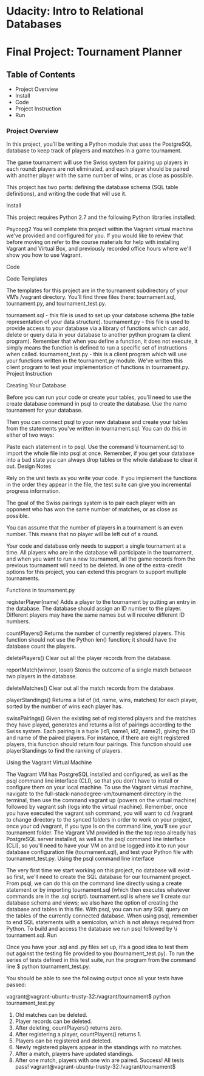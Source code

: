 # Udacity: Intro to Relational Databases

# Final Project: Tournament Planner

## Table of Contents

- Project Overview
- Install
- Code
- Project Instruction
- Run

### Project Overview

In this project, you’ll be writing a Python module that uses the PostgreSQL database to keep track of players and matches in a game tournament.

The game tournament will use the Swiss system for pairing up players in each round: players are not eliminated, and each player should be paired with another player with the same number of wins, or as close as possible.

This project has two parts: defining the database schema (SQL table definitions), and writing the code that will use it.

Install

This project requires Python 2.7 and the following Python libraries installed:

Psycopg2
You will complete this project within the Vagrant virtual machine we've provided and configured for you. If you would like to review that before moving on refer to the course materials for help with installing Vagrant and Virtual Box, and previously recorded office hours where we'll show you how to use Vagrant.

Code

Code Templates

The templates for this project are in the tournament subdirectory of your VM’s /vagrant directory. You’ll find three files there: tournament.sql, tournament.py, and tournament_test.py.

tournament.sql - this file is used to set up your database schema (the table representation of your data structure).
tournament.py - this file is used to provide access to your database via a library of functions which can add, delete or query data in your database to another python program (a client program). Remember that when you define a function, it does not execute, it simply means the function is defined to run a specific set of instructions when called.
tournament_test.py - this is a client program which will use your functions written in the tournament.py module. We've written this client program to test your implementation of functions in tournament.py.
Project Instruction

Creating Your Database

Before you can run your code or create your tables, you'll need to use the create database command in psql to create the database. Use the name tournament for your database.

Then you can connect psql to your new database and create your tables from the statements you've written in tournament.sql. You can do this in either of two ways:

Paste each statement in to psql.
Use the command \i tournament.sql to import the whole file into psql at once. Remember, if you get your database into a bad state you can always drop tables or the whole database to clear it out.
Design Notes

Rely on the unit tests as you write your code. If you implement the functions in the order they appear in the file, the test suite can give you incremental progress information.

The goal of the Swiss pairings system is to pair each player with an opponent who has won the same number of matches, or as close as possible.

You can assume that the number of players in a tournament is an even number. This means that no player will be left out of a round.

Your code and database only needs to support a single tournament at a time. All players who are in the database will participate in the tournament, and when you want to run a new tournament, all the game records from the previous tournament will need to be deleted. In one of the extra-credit options for this project, you can extend this program to support multiple tournaments.

Functions in tournament.py

registerPlayer(name) Adds a player to the tournament by putting an entry in the database. The database should assign an ID number to the player. Different players may have the same names but will receive different ID numbers.

countPlayers() Returns the number of currently registered players. This function should not use the Python len() function; it should have the database count the players.

deletePlayers() Clear out all the player records from the database.

reportMatch(winner, loser) Stores the outcome of a single match between two players in the database.

deleteMatches() Clear out all the match records from the database.

playerStandings() Returns a list of (id, name, wins, matches) for each player, sorted by the number of wins each player has.

swissPairings() Given the existing set of registered players and the matches they have played, generates and returns a list of pairings according to the Swiss system. Each pairing is a tuple (id1, name1, id2, name2), giving the ID and name of the paired players. For instance, if there are eight registered players, this function should return four pairings. This function should use playerStandings to find the ranking of players.

Using the Vagrant Virtual Machine

The Vagrant VM has PostgreSQL installed and configured, as well as the psql command line interface (CLI), so that you don't have to install or configure them on your local machine.
To use the Vagrant virtual machine, navigate to the full-stack-nanodegree-vm/tournament directory in the terminal, then use the command vagrant up (powers on the virtual machine) followed by vagrant ssh (logs into the virtual machine).
Remember, once you have executed the vagrant ssh command, you will want to cd /vagrant to change directory to the synced folders in order to work on your project, once your cd /vagrant, if you type ls on the command line, you'll see your tournament folder.
The Vagrant VM provided in the the top repo already has PostgreSQL server installed, as well as the psql command line interface (CLI), so you'll need to have your VM on and be logged into it to run your database configuration file (tournament.sql), and test your Python file with tournament_test.py.
Using the psql command line interface

The very first time we start working on this project, no database will exist - so first, we'll need to create the SQL database for our tournament project. From psql, we can do this on the command line directly using a create statement or by importing tournament.sql (which then executes whatever commands are in the .sql script).
tournament.sql is where we'll create our database schema and views; we also have the option of creating the database and tables in this file.
With psql, you can run any SQL query on the tables of the currently connected database.
When using psql, remember to end SQL statements with a semicolon, which is not always required from Python.
To build and access the database we run psql followed by \i tournament.sql.
Run

Once you have your .sql and .py files set up, it’s a good idea to test them out against the testing file provided to you (tournament_test.py). To run the series of tests defined in this test suite, run the program from the command line $ python tournament_test.py.

You should be able to see the following output once all your tests have passed:


vagrant@vagrant-ubuntu-trusty-32:/vagrant/tournament$ python tournament_test.py
1. Old matches can be deleted.
2. Player records can be deleted.
3. After deleting, countPlayers() returns zero.
4. After registering a player, countPlayers() returns 1.
5. Players can be registered and deleted.
6. Newly registered players appear in the standings with no matches.
7. After a match, players have updated standings.
8. After one match, players with one win are paired.
Success!  All tests pass!
vagrant@vagrant-ubuntu-trusty-32:/vagrant/tournament$
